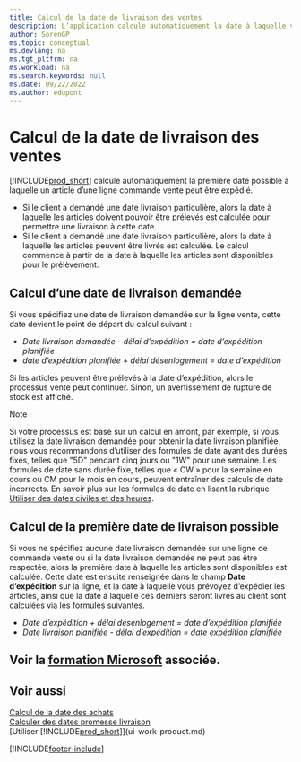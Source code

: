 ```yaml
---
title: Calcul de la date de livraison des ventes
description: L’application calcule automatiquement la date à laquelle vous devez commander un article pour l’avoir en stock à une certaine date et disponible pour prélèvement.
author: SorenGP
ms.topic: conceptual
ms.devlang: na
ms.tgt_pltfrm: na
ms.workload: na
ms.search.keywords: null
ms.date: 09/22/2022
ms.author: edupont
---
```

# <a name="delivery-date-calculation-for-sales" />Calcul de la date de livraison des ventes

[!INCLUDE[prod_short](includes/prod_short.md)] calcule automatiquement la première date possible à laquelle un article d’une ligne commande vente peut être expédié.

* Si le client a demandé une date livraison particulière, alors la date à laquelle les articles doivent pouvoir être prélevés est calculée pour permettre une livraison à cette date.
* Si le client a demandé une date livraison particulière, alors la date à laquelle les articles peuvent être livrés est calculée. Le calcul commence à partir de la date à laquelle les articles sont disponibles pour le prélèvement.

## <a name="calculating-a-requested-delivery-date" />Calcul d’une date de livraison demandée

Si vous spécifiez une date de livraison demandée sur la ligne vente, cette date devient le point de départ du calcul suivant :

- *Date livraison demandée - délai d’expédition = date d’expédition planifiée*
- *date d’expédition planifiée + délai désenlogement = date d’expédition*

Si les articles peuvent être prélevés à la date d’expédition, alors le processus vente peut continuer. Sinon, un avertissement de rupture de stock est affiché.

> [!NOTE]
> Si votre processus est basé sur un calcul en amont, par exemple, si vous utilisez la date livraison demandée pour obtenir la date livraison planifiée, nous vous recommandons d’utiliser des formules de date ayant des durées fixes, telles que "5D" pendant cinq jours ou "1W" pour une semaine. Les formules de date sans durée fixe, telles que « CW » pour la semaine en cours ou CM pour le mois en cours, peuvent entraîner des calculs de date incorrects. En savoir plus sur les formules de date en lisant la rubrique [Utiliser des dates civiles et des heures](ui-enter-date-ranges.md).

## <a name="calculating-the-earliest-possible-delivery-date" />Calcul de la première date de livraison possible

Si vous ne spécifiez aucune date livraison demandée sur une ligne de commande vente ou si la date livraison demandée ne peut pas être respectée, alors la première date à laquelle les articles sont disponibles est calculée. Cette date est ensuite renseignée dans le champ **Date d’expédition** sur la ligne, et la date à laquelle vous prévoyez d’expédier les articles, ainsi que la date à laquelle ces derniers seront livrés au client sont calculées via les formules suivantes.

- *Date d’expédition + délai désenlogement = date d’expédition planifiée*
- *Date livraison planifiée - délai d’expédition = date expédition planifiée*

## <a name="see-related-microsoft-training" />Voir la [formation Microsoft](/training/modules/promising-sales-order-delivery-dynamics-365-business-central/) associée.

## <a name="see-also" />Voir aussi

[Calcul de la date des achats](purchasing-date-calculation-for-purchases.md)  
[Calculer des dates promesse livraison](sales-how-to-calculate-order-promising-dates.md)  
[Utiliser [!INCLUDE[prod_short](includes/prod_short.md)]](ui-work-product.md)  

[!INCLUDE[footer-include](includes/footer-banner.md)]
